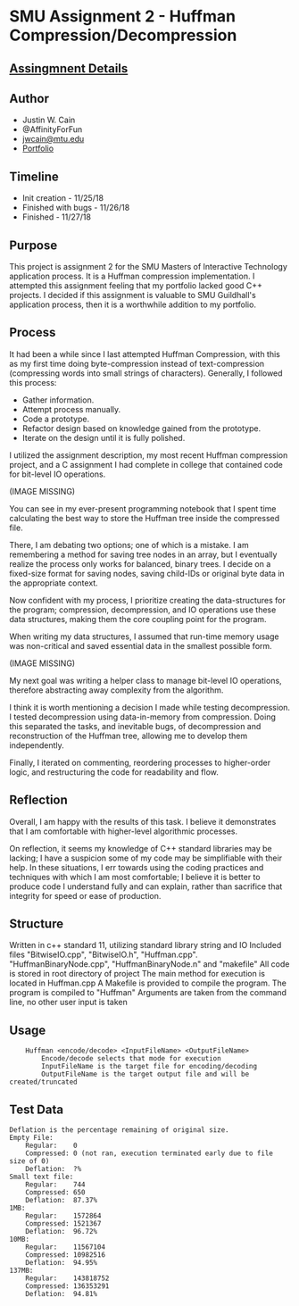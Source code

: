 # SMU Assignment 2 - Huffman Compression/Decompression
## [Assingmnent Details](https://www.smu.edu/-/media/Site/guildhallOLD/Documents/Huffman_Exercise.pdf?la=en)
## Author
- Justin W. Cain 
- @AffinityForFun
- jwcain@mtu.edu
- [Portfolio](jwcain.github.io/Portfolio)

## Timeline
- Init creation 		- 11/25/18
- Finished with bugs 	- 11/26/18
- Finished		- 11/27/18

## Purpose
This project is assignment 2 for the SMU Masters of Interactive Technology application process. It is a Huffman compression implementation. I attempted this assignment feeling that my portfolio lacked good C++ projects. I decided if this assignment is valuable to SMU Guildhall's application process, then it is a worthwhile addition to my portfolio.
	
## Process
It had been a while since I last attempted Huffman Compression, with this as my first time doing byte-compression instead of text-compression (compressing words into small strings of characters). Generally, I followed this process:

- Gather information.
- Attempt process manually.
- Code a prototype.
- Refactor design based on knowledge gained from the prototype.
- Iterate on the design until it is fully polished.

I utilized the assignment description, my most recent Huffman compression project, and a C assignment I had complete in college that contained code for bit-level IO operations.

(IMAGE MISSING)

You can see in my ever-present programming notebook that I spent time calculating the best way to store the Huffman tree inside the compressed file.

There, I am debating two options; one of which is a mistake. I am remembering a method for saving tree nodes in an array, but I eventually realize the process only works for balanced, binary trees. I decide on a fixed-size format for saving nodes, saving child-IDs or original byte data in the appropriate context.

Now confident with my process, I prioritize creating the data-structures for the program; compression, decompression, and IO operations use these data structures, making them the core coupling point for the program.

When writing my data structures, I assumed that run-time memory usage was non-critical and saved essential data in the smallest possible form.

(IMAGE MISSING)

My next goal was writing a helper class to manage bit-level IO operations, therefore abstracting away complexity from the algorithm.

I think it is worth mentioning a decision I made while testing decompression.  I tested decompression using data-in-memory from compression. Doing this separated the tasks, and inevitable bugs, of decompression and reconstruction of the Huffman tree, allowing me to develop them independently.

Finally, I iterated on commenting, reordering processes to higher-order logic, and restructuring the code for readability and flow.

## Reflection

Overall, I am happy with the results of this task. I believe it demonstrates that I am comfortable with higher-level algorithmic processes. 

On reflection, it seems my knowledge of C++ standard libraries may be lacking; I have a suspicion some of my code may be simplifiable with their help. In these situations, I err towards using the coding practices and techniques with which I am most comfortable; I believe it is better to produce code I understand fully and can explain, rather than sacrifice that integrity for speed or ease of production.

## Structure
Written in c++ standard 11, utilizing standard library string and IO
Included files "BitwiseIO.cpp", "BitwiseIO.h", "Huffman.cpp". "HuffmanBinaryNode.cpp", 
"HuffmanBinaryNode.n" and "makefile"
All code is stored in root directory of project
The main method for execution is located in Huffman.cpp
A Makefile is provided to compile the program.
The program is compiled to "Huffman"
Arguments are taken from the command line, no other user input is taken

## Usage
```
	Huffman <encode/decode> <InputFileName> <OutputFileName>
		Encode/decode selects that mode for execution
		InputFileName is the target file for encoding/decoding
		OutputFileName is the target output file and will be created/truncated
```

## Test Data
	Deflation is the percentage remaining of original size.
	Empty File:
		Regular:	0
		Compressed:	0 (not ran, execution terminated early due to file size of 0)
		Deflation:	?%
	Small text file:
		Regular:	744
		Compressed:	650
		Deflation:	87.37%
	1MB:
		Regular:	1572864
		Compressed:	1521367
		Deflation:	96.72%
	10MB:
		Regular:	11567104
		Compressed:	10982516
		Deflation:	94.95%
	137MB:
		Regular:	143818752
		Compressed:	136353291
		Deflation:	94.81%
		
		
